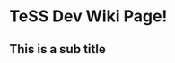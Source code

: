 <!-- TITLE: TeSS Dev Wiki Home -->
<!-- SUBTITLE: A quick summary of My Second Page -->
# TeSS Dev Wiki Page!
## This is a sub title